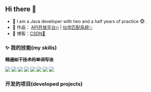 ## Hi there 👋

- 🌹 I am a Java developer with two and a half years of practice 🐵.
- 🏡 作品： <a href="https://github.com/PeterFangXiaoLin/simple-api-backend" target="_blank">API开放平台🔥</a> | <a href="https://github.com/PeterFangXiaoLin/user-play" target="_blank">伙伴匹配系统✨</a>
- :pencil: 博客：[CSDN💬](https://blog.csdn.net/qq_64195455?spm=1000.2115.3001.5343)


### ✨ 我的技能(my skills)   

~~**精通如下技术的单词写法**~~

![](https://img.shields.io/badge/-Java-4C7491?style=flat-square&logo=Java&logoColor=fff)
![](https://img.shields.io/badge/-Spring-5FB832?style=flat-square&logo=Spring&logoColor=fff)
![](https://img.shields.io/badge/-Python-3e74a2?style=flat-square&logo=Python&logoColor=fff)
![](https://img.shields.io/badge/-JavaScript-FFD700?style=flat-square&logo=JavaScript&logoColor=fff)
![](https://img.shields.io/badge/-Linux-000000?style=flat-square&logo=Linux&logoColor=fff)
![](https://img.shields.io/badge/-MySQL-4479A1?style=flat-square&logo=MySQL&logoColor=fff)
![](https://img.shields.io/badge/-Redis-DC382D?style=flat-square&logo=Redis&logoColor=fff)
![](https://img.shields.io/badge/-Git-E84E31?style=flat-square&logo=Git&logoColor=fff)


### 开发的项目(developed projects)


